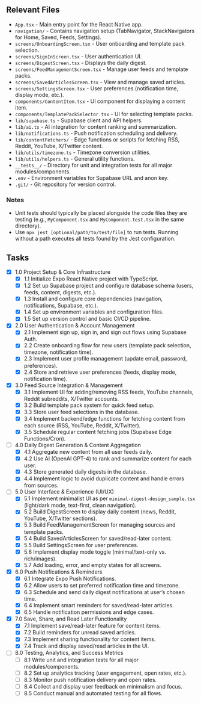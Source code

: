 ## Relevant Files

- `App.tsx` - Main entry point for the React Native app.
- `navigation/` - Contains navigation setup (TabNavigator, StackNavigators for Home, Saved, Feeds, Settings).
- `screens/OnboardingScreen.tsx` - User onboarding and template pack selection.
- `screens/SignInScreen.tsx` - User authentication UI.
- `screens/DigestScreen.tsx` - Displays the daily digest.
- `screens/FeedManagementScreen.tsx` - Manage user feeds and template packs.
- `screens/SavedArticlesScreen.tsx` - View and manage saved articles.
- `screens/SettingsScreen.tsx` - User preferences (notification time, display mode, etc.).
- `components/ContentItem.tsx` - UI component for displaying a content item.
- `components/TemplatePackSelector.tsx` - UI for selecting template packs.
- `lib/supabase.ts` - Supabase client and API helpers.
- `lib/ai.ts` - AI integration for content ranking and summarization.
- `lib/notifications.ts` - Push notification scheduling and delivery.
- `lib/contentFetchers/` - Edge functions or scripts for fetching RSS, Reddit, YouTube, X/Twitter content.
- `lib/utils/timezone.ts` - Timezone conversion utilities.
- `lib/utils/helpers.ts` - General utility functions.
- `__tests__/` - Directory for unit and integration tests for all major modules/components.
- `.env` - Environment variables for Supabase URL and anon key.
- `.git/` - Git repository for version control.

### Notes

- Unit tests should typically be placed alongside the code files they are testing (e.g., `MyComponent.tsx` and `MyComponent.test.tsx` in the same directory).
- Use `npx jest [optional/path/to/test/file]` to run tests. Running without a path executes all tests found by the Jest configuration.

## Tasks

- [x] 1.0 Project Setup & Core Infrastructure
  - [x] 1.1 Initialize Expo React Native project with TypeScript.
  - [x] 1.2 Set up Supabase project and configure database schema (users, feeds, content, digests, etc.).
  - [x] 1.3 Install and configure core dependencies (navigation, notifications, Supabase, etc.).
  - [x] 1.4 Set up environment variables and configuration files.
  - [x] 1.5 Set up version control and basic CI/CD pipeline.

- [x] 2.0 User Authentication & Account Management
  - [x] 2.1 Implement sign up, sign in, and sign out flows using Supabase Auth.
  - [x] 2.2 Create onboarding flow for new users (template pack selection, timezone, notification time).
  - [x] 2.3 Implement user profile management (update email, password, preferences).
  - [x] 2.4 Store and retrieve user preferences (feeds, display mode, notification time).

- [x] 3.0 Feed Source Integration & Management
  - [x] 3.1 Implement UI for adding/removing RSS feeds, YouTube channels, Reddit subreddits, X/Twitter accounts.
  - [x] 3.2 Build template pack system for quick feed setup.
  - [x] 3.3 Store user feed selections in the database.
  - [x] 3.4 Implement backend/edge functions for fetching content from each source (RSS, YouTube, Reddit, X/Twitter).
  - [x] 3.5 Schedule regular content fetching jobs (Supabase Edge Functions/Cron).

- [ ] 4.0 Daily Digest Generation & Content Aggregation
  - [x] 4.1 Aggregate new content from all user feeds daily.
  - [x] 4.2 Use AI (OpenAI GPT-4) to rank and summarize content for each user.
  - [x] 4.3 Store generated daily digests in the database.
  - [x] 4.4 Implement logic to avoid duplicate content and handle errors from sources.

- [ ] 5.0 User Interface & Experience (UI/UX)
  - [x] 5.1 Implement minimalist UI as per `minimal-digest-design_sample.tsx` (light/dark mode, text-first, clean navigation).
  - [x] 5.2 Build DigestScreen to display daily content (news, Reddit, YouTube, X/Twitter sections).
  - [x] 5.3 Build FeedManagementScreen for managing sources and template packs.
  - [x] 5.4 Build SavedArticlesScreen for saved/read-later content.
  - [x] 5.5 Build SettingsScreen for user preferences.
  - [x] 5.6 Implement display mode toggle (minimal/text-only vs. rich/images).
  - [x] 5.7 Add loading, error, and empty states for all screens.

- [x] 6.0 Push Notifications & Reminders
  - [x] 6.1 Integrate Expo Push Notifications.
  - [x] 6.2 Allow users to set preferred notification time and timezone.
  - [x] 6.3 Schedule and send daily digest notifications at user’s chosen time.
  - [x] 6.4 Implement smart reminders for saved/read-later articles.
  - [x] 6.5 Handle notification permissions and edge cases.

- [x] 7.0 Save, Share, and Read Later Functionality
  - [x] 7.1 Implement save/read-later feature for content items.
  - [x] 7.2 Build reminders for unread saved articles.
  - [x] 7.3 Implement sharing functionality for content items.
  - [x] 7.4 Track and display saved/read articles in the UI.

- [ ] 8.0 Testing, Analytics, and Success Metrics
  - [ ] 8.1 Write unit and integration tests for all major modules/components.
  - [ ] 8.2 Set up analytics tracking (user engagement, open rates, etc.).
  - [ ] 8.3 Monitor push notification delivery and open rates.
  - [ ] 8.4 Collect and display user feedback on minimalism and focus.
  - [ ] 8.5 Conduct manual and automated testing for all flows. 